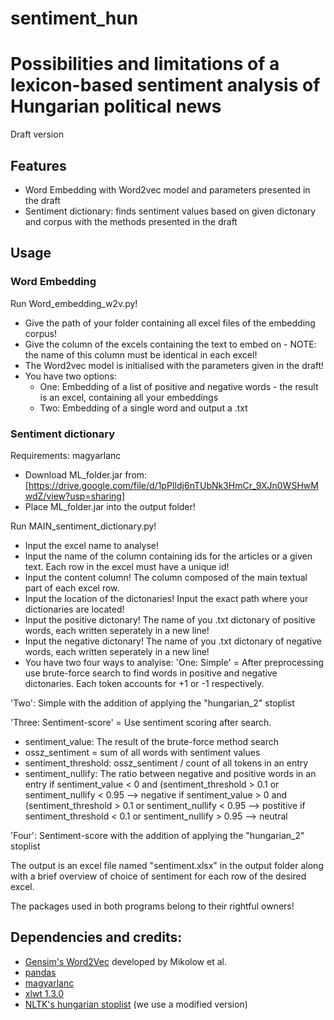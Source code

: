 # sentiment_hun
# Possibilities and limitations of a lexicon-based sentiment analysis of Hungarian political news 

Draft version


## Features

- Word Embedding with Word2vec model and parameters presented in the draft
- Sentiment dictionary: finds sentiment values based on given dictonary and corpus with the methods presented in the draft

## Usage

### Word Embedding

Run Word_embedding_w2v.py!
- Give the path of your folder containing all excel files of the embedding corpus!
- Give the column of the excels containing the text to embed on - NOTE: the name of this column must be identical in each excel!
- The Word2vec model is initialised with the parameters given in the draft!
- You have two options: 
	- One: Embedding of a list of positive and negative words - the result is an excel, containing all your embeddings
	- Two: Embedding of a single word and output a .txt


### Sentiment dictionary

Requirements: magyarlanc
- Download ML_folder.jar from: [https://drive.google.com/file/d/1pPIldj6nTUbNk3HmCr_9XJn0WSHwMwdZ/view?usp=sharing]
- Place ML_folder.jar into the output folder! 

Run MAIN_sentiment_dictionary.py!
- Input the excel name to analyse!
- Input the name of the column containing ids for the articles or a given text. Each row in the excel must have a unique id!
- Input the content column! The column composed of the main textual part of each excel row.
- Input the location of the dictonaries! Input the exact path where your dictionaries are located!
- Input the positive dictonary! The name of you .txt dictonary of positive words, each written seperately in a new line!
- Input the negative dictonary! The name of you .txt dictonary of negative words, each written seperately in a new line!
- You have two four ways to analyise:
	'One: Simple' = After preprocessing use brute-force search to find words in positive and negative dictonaries. Each
			token accounts for +1 or -1 respectively.


'Two': Simple with the addition of applying the "hungarian_2" stoplist 

'Three: Sentiment-score' = Use sentiment scoring after search.
 -  sentiment_value: The result of the brute-force method search
 -  ossz_sentiment = sum of all words with sentiment values
-  sentiment_threshold: ossz_sentiment / count of all tokens in an entry
-  sentiment_nullify: The ratio between negative and positive words in an entry
if sentiment_value < 0 and (sentiment_threshold > 0.1 or sentiment_nullify < 0.95 --> negative
if sentiment_value > 0 and (sentiment_threshold > 0.1 or sentiment_nullify < 0.95 --> postitive
if sentiment_threshold < 0.1 or sentiment_nullify > 0.95 --> neutral

'Four': Sentiment-score with the addition of applying the "hungarian_2" stoplist

The output is an excel file named "sentiment.xlsx" in the output folder along with a brief overview of choice of sentiment for each row of the desired excel.




The packages used in both programs belong to their rightful owners!
## Dependencies and credits:
 * [Gensim's Word2Vec] developed by Mikolow et al.
 * [pandas]
 * [magyarlanc]
 * [xlwt 1.3.0]
 * [NLTK's hungarian stoplist] (we use a modified version)
 




[Gensim's Word2Vec]: <https://radimrehurek.com/gensim/models/word2vec.html>
[pandas]: <https://pandas.pydata.org/>
[magyarlanc]: <https://rgai.inf.u-szeged.hu/magyarlanc>
[xlwt 1.3.0]: <https://pypi.org/project/xlwt/>
[NLTK's hungarian stoplist]: <https://www.nltk.org/>
[https://drive.google.com/file/d/1pPIldj6nTUbNk3HmCr_9XJn0WSHwMwdZ/view?usp=sharing]: <https://drive.google.com/file/d/1pPIldj6nTUbNk3HmCr_9XJn0WSHwMwdZ/view?usp=sharing>

